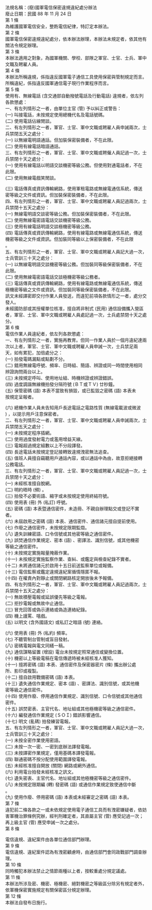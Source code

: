 法規名稱：(廢)國軍電信保密違規違紀處分辦法  
廢止日期：民國 88 年 11 月 24 日  
第 1 條  
為維護國軍電信安全，整飭電信紀律，特訂定本辦法。  
第 2 條  
國軍電信保密違規違紀處分，依本辦法辦理，本辦法未規定者，依其他有  
關法令規定辦理。  
第 3 條  
本辦法適用之對象，為國軍機關、學校、部隊之軍官、士官、士兵、軍中  
文職及聘雇人員。  
第 4 條  
本辦法所稱違規，係指違反國軍電子通信工具使用保密與管制規定而言。  
所稱違紀，係指違反國軍通信電子現行作業程序而言。  
第 5 條  
使用有、無線電話 (含交通部自動撥號電話及行動電話) 違規者，依左列  
各款懲處：  
一、有左列情形之一者，由單位主官 (管) 予以糾正或警告：  
(一) 叫接電話，未按規定使用總機代名及電話號碼。  
(二) 使用電話佔線閒談。  
二、有左列情形之一者，軍官、士官、軍中文職或聘雇人員申誡兩次，士  
兵禁閉五天之處分：  
(一) 以無線電明語通話。但加裝保密裝備者，不在此限。  
(二) 使用有線電話暗語通話。  
三、有左列情形之一者，軍官、士官、軍中文職或聘僱人員記過一次，士  
兵禁閉十天之處分：  
(一) 使用有線電話以明語交談機密等級公務。但使用對通電話者，不在  
此限。  
(二) 使用無線電戲笑閒談。  


(三) 電話傳真或資訊傳輸網路，使用軍租電路或無線電通信系統，傳送  
密等級之文件或資訊。但加裝保密裝備者，不在此限。  
四、有左列情形之一者，軍官、士官、軍中文職或聘雇人員記過兩次，士  
兵禁閉十五天之處分：  
(一) 無線電明語交談密等級公務。但加裝保密裝備者，不在此限。  
(二) 使用無線電密語電話交談機密等級公務。  
(三) 使用有線電話明語交談極機密等級公務。  
(四) 電話傳真或資訊傳輸網路，使用有線電路或無線電通信系統，傳送  
機密等級之文件或資訊。但加裝同等級以上保密裝備者，不在此限  
。  
五、有左列情形之一者，軍官、士官、軍中文職或聘雇人員記大過一次，  
士兵管訓三十天之處分：  
(一) 以無線電明語交談機密等級公務。但加裝同等級保密裝備者，不在  
此限。  
(二) 使用無線電密語電話交談極機密等級公務者。  
(三) 電話傳真或資訊傳輸網路，使用有線電路或無線電通信系統，傳送  
極機密等級之文件或資訊。但加裝同等級保密裝備者，不在此限。  
訊文未經譯密即交付作業人員發送，而違犯前項各款情形之一者，處分交  
發人。  
未經國防部或其授權單位核准，擅自將非制式 (民用) 通信設備攜入營區  
者，軍官、士官、軍中文職或聘雇人員處記過一次，士兵處禁閉十天之處  
分。  
第 6 條  
電信作業人員違紀者，依左列各款懲處：  
一、有左列情形之一者，實施再教育。但同一作業人員於一個月違紀達兩  
次以上者，軍官、士官、軍中文職或聘雇人員申誡一次，士兵禁足兩  
天，如有累犯，加倍處分之：  
(一) 拍發電碼漏點或點劃不分。  
(二) 錯用無線電呼號、頻率、日時組、簡語、辨證或同一時間使用相同  
辨證詢問兩台以上。  
(三) 未按規定呼叫、使用地址組、時機辨證或辨證錯誤。  
(四) 過度調諧無線機拍發分隔符號 (ＢＴ或ＴＶ) 廿秒鐘。  
(五) 保管密碼 (語) 本表不當致有損毀，或已監毀之密碼 (語) 本表未  
按規定呈報者。  


(六) 總機作業人員未告知用戶長途電話之電路性質 (無線電載波或微波  
) ，以提示用戶注意保密者。  
二、有左列情形之一者，軍官、士官、軍中文職或聘雇人員申誡兩次，士  
兵禁閉五天之處分：  
(一) 未按規定程序插網。  
(二) 使用過度發射電力或濫用增益天線。  
(三) 電報超過規定組數以上不分段譯發。  
(四) 長途電話未按規定登記接轉致違規洩密無法追查。  
(五) 值班人員擅自竊聽用戶通話內容，或以通話中為由，故意拒絕接轉  
公務電話。  
三、有左列情形之一者，軍官、士官、軍中文職或聘雇人員記過一次，士  
兵禁閉十天之處分：  
(一) 未經核准擅自脫網。  
(二) 明約晤時 (頻) 。  
(三) 拍發不必要術語、縮字或未按規定使用終結符號。  
(四) 使用表 (冊) 外 (私訂) 呼號。  
(五) 密碼 (語) 本表暨通信密件，未造冊、不親自辦理點交或登記不實  
者。  
(六) 未屆啟用之密碼 (語) 本表、通信密件、通信諸元擅自提前使用。  
(七) 作廢之通信密件，未按規定限期監燬。  
(八) 遺失訓練密語、口令信號或其他密等級之通信密件。  
(九) 誤焚通信作業規定、密本 (語) 、密譯法、識別信號，或其他機密  
等級之通信密件。  
(十) 未按規定實施報量掩蔽作業。  
(十一) 未按規定實施監察作業、查糾、或鑑定與檢查紀錄不實者。  
(十二) 未將通信諸元於啟用十五日前送監察單位或報備。  
(十三) 電信監察或鑑定違規違紀案循情隱匿不報。  
(十四) 在權責內對靜止或關閉網路核定開放後未予報備。  
四、有左列情形之一者，軍官、士官、軍中文職或聘雇人員記過兩次，士  
兵禁閉十五天之處分：  
(一) 無故積壓電報或延誤優先等級之電報。  
(二) 拒抄電報或無故中止通信。  
(三) 冒充回答或偽示連絡或偽造連絡紀錄。  
(四) 機上謾罵、嘻戲。  
(五) 以明文 (含外國語文) 或私訂之暗語 (號) 連絡。  


(六) 使用表 (冊) 外 (私約) 頻率。  
(七) 不聽管制台管制或盲目發射。  
(八) 密碼電報與電文同繕一稿。  
(九) 通信謀略留置 (增設) 電台未按規定照常通信或變換位置。  
(十) 機密以上等級電稿在電信傳遞時被未經核准人獲知。  
(十一) 擅將密碼 (語) 本表、通信密件及保密器密片 (條) 攜出辦公處  
所、影印或複製。  
(十二) 擅自啟用戰備密碼 (語) 本表。  
(十三) 遺失通信作業規定、密本 (語) 、密譯法、識別信號，或其他機  
密等級之通信密件。  
(十四) 使用作廢、停用通信作業規定、識別信號、口令信號或其他通信  
密件。  
(十五) 誤焚密表、主官代名、地址組或其他極機密等級之通信密件。  
(十六) 編發通信作業規定 (ＳＯＩ) 錯誤影響通信。  
(十七) 明文 (亂碼) 拍發練習電報。  
五、有左列情形之一者，軍官、士官、軍中文職或聘雇人員記大過一次，  
士兵管訓三十天之處分：  
(一) 未按全密作業使用密語。  
(二) 未按一次一密、一密到底辦法譯發電報。  
(三) 未按譯密作業規定，僅用基碼本譯發電報。  
(四) 聯通密碼不按分配使用範圍譯發電報。  
(五) 未經核准擅自開放 (關閉) 網路或網外通信。  
(六) 利用電台拍發未經核准之訊文。  
(七) 遺失密表、主官代名、地址組或其他極機密等級之通信密件。  
(八) 未按規定限期編 (轉) 發密碼 (語) 或通信作業規定致使通信中斷  
。  
(九) 使用作廢、停用密碼 (語) 本表或未經審定之密碼 (語) 本表。  
第 7 條  
違犯前二條各款之一或未依規定使用電子通信工具而有洩密嫌疑者，依妨  
害軍機治罪條例究辦，經判刑確定者，其直屬主官 (管) 應受記過一次；  
再上級主官 (管) 應受申誡一次之處分。  
第 8 條  


電信違規、違紀案件由各單位通信部門辦理。  
第 9 條  
電信違規、違紀案件認為有洩密顧慮時，由通信部門會同政戰部門調查辦  
理。  
第 10 條  
同時觸犯本辦法禁止之情節兩種以上者，按較重處分規定議處。  
第 11 條  
本辦法所涉及密、機密、極機密、絕對機密之等級區分除另有規定者外，  
依軍機保密實施規定有關保密區分規定辦理。  
第 12 條  
本辦法自發布日施行。  



